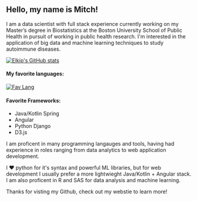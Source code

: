 ## Hello, my name is Mitch!

I am a data scientist with full stack experience currently working on my Master’s degree in Biostatistics 
at the Boston University School of Public Health in pursuit of working in public health research.
I'm interested in the application of big data and machine learning techniques to study autoimmune diseases.

[![Elkip's GitHub stats](https://github-readme-stats.vercel.app/api/top-langs/?username=Elkip&layout=compact)](https://github.com/anuraghazra/github-readme-stats)

#### My favorite languages:
[![Fav Lang](https://skillicons.dev/icons?i=r,kotlin,java,python,js)](https://skillicons.dev)

#### Favorite Frameworks:
 - Java/Kotlin Spring
 - Angular
 - Python Django
 - D3.js

I am proficent in many programming langauges and tools, having had experience in roles ranging from data analytics to web application development. 

I :heart: python for it's syntax and powerful ML libraries, but for web development I usually prefer a more lightwieght Java/Kotlin + Angular stack. I am also proficent in R and SAS for data analysis and machine learning.

Thanks for visting my Github, check out my webstie to learn more!
